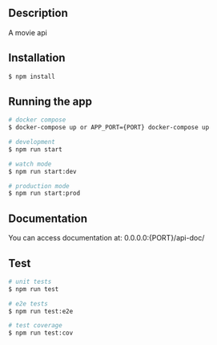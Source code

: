 ## Description

A movie api

## Installation

```bash
$ npm install
```

## Running the app

```bash
# docker compose
$ docker-compose up or APP_PORT={PORT} docker-compose up

# development
$ npm run start

# watch mode
$ npm run start:dev

# production mode
$ npm run start:prod
```

## Documentation
You can access documentation at:
0.0.0.0:{PORT}/api-doc/

## Test

```bash
# unit tests
$ npm run test

# e2e tests
$ npm run test:e2e

# test coverage
$ npm run test:cov
```

